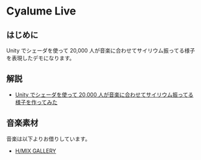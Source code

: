 Cyalume Live
============

はじめに
--------
Unity でシェーダを使って 20,000 人が音楽に合わせてサイリウム振ってる様子を表現したデモになります。


解説
----
* [Unity でシェーダを使って 20,000 人が音楽に合わせてサイリウム振ってる様子を作ってみた](http://tips.hecomi.com/entry/2014/04/20/003058)


音楽素材
--------
音楽は以下よりお借りしています。

* [H/MIX GALLERY](http://www.hmix.net/)

